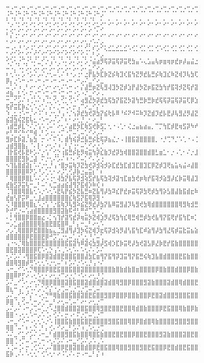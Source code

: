 

⢉⡐⢉⡐⢉⡐⢉⡐⢉⡐⢉⡐⢉⡐⢉⡐⢉⡐⢉⡐⢉⡐⢉⡐⢉⡐⢉⡐⢉⡐⢉⡐⢉⡐⢉⡐⢉⡐⢉⡐⢉⡐⢉⡐⢉⡐⢉⡐⢉⡐⢉⡐⢉⡐⢉⡐⢉⡐⢉⡐⢉⡐⢉⡐⢉⡐⢉⡐⢉⡐⢉⡐⠉⠔
⠡⢀⠡⠄⡡⠄⡡⠄⡡⠄⡡⠄⡡⠄⡡⠄⡡⠄⡡⠄⡡⠄⡡⠄⡡⠄⡡⠄⡡⠄⡡⠄⡡⠄⡡⠄⡡⠄⡡⠄⡡⠄⡡⠄⡡⠄⡡⠄⡡⠄⡡⠄⡡⠄⡡⠄⡡⠄⡡⠄⡡⠄⡡⠄⡡⠄⡡⠄⡡⠄⡡⠐⡉⠔
⠃⡌⢐⠂⠔⠂⠔⠂⠔⠂⠔⠂⠔⠂⠔⠂⠔⠂⠔⠂⠔⠂⠔⠂⠔⠂⠔⠂⠔⠂⠔⠂⠔⠂⠔⠂⠔⠂⠔⠂⠔⠂⠔⠂⠔⠂⠔⠂⠔⠂⠔⠂⠔⠂⠔⠂⠔⠂⠔⠂⠔⠂⠔⠂⠔⠂⠔⠂⠔⢂⡐⠡⠌⡠
⠒⠠⢂⡘⠈⠔⠨⢁⢊⠁⢊⡁⢊⡁⢊⡁⢊⡁⢊⡁⢊⡁⠎⡡⠊⢅⣊⣁⣊⣁⣊⠡⢊⡁⢊⡁⢊⡁⢊⠡⢊⡁⢊⡁⢊⡁⢊⡁⢊⡁⢊⡁⢊⡁⢊⡁⢊⡁⢊⡁⢊⡁⢊⡁⢊⡁⢊⡁⢊⡐⢀⠃⠔⡠
⢊⠡⢂⡐⢉⡐⠡⠌⣀⠊⡐⢠⠡⢀⠡⠄⡡⠄⡡⠄⡡⠐⣬⣴⡻⢯⡽⣭⢯⡽⣭⢟⣳⣤⠡⢄⣡⣤⢧⡶⣶⢶⡶⣞⡶⡼⣤⣬⣐⠤⠡⡀⠡⠄⡡⠄⡡⠄⡡⠄⡡⠄⡡⠄⡡⠄⡡⠄⡡⠄⣁⠊⠔⡠
⠆⢂⠡⠄⡡⠐⡡⠌⡠⠌⡐⢂⠤⢁⠌⠰⠐⡠⢐⠂⣐⡟⣧⡳⣏⡷⣝⡮⢷⣹⢎⣯⢳⣝⡻⣞⣧⣛⡮⢷⣹⣎⠷⣝⢾⡹⢧⣳⢏⡿⡄⡐⠡⠒⠠⠒⠠⠒⠠⠒⠠⠒⠠⠒⠠⠒⠠⠒⡠⠌⣀⠊⠔⣀
⠤⢁⠌⠰⢀⠃⠔⠂⠔⡈⠔⠂⠔⢂⠌⠡⠒⠠⠂⡌⣼⣛⡶⣝⢧⣻⢼⣹⡳⣝⡾⣱⡟⣼⡳⣝⡶⣯⣝⣳⢳⡞⣯⢽⡺⣝⢯⡞⣽⣚⣷⣀⣃⠡⠂⠍⡐⡉⠐⣉⠐⣉⠐⣉⠐⣉⠐⡡⠐⠌⣀⠊⠔⠠
⠒⣀⠊⡡⠌⠰⢈⠡⠌⠰⢈⡁⢊⠄⢊⡁⢊⠡⠂⢴⣻⣜⡳⡽⣞⣳⢯⣳⡝⣯⣝⡳⣽⢳⣛⡷⣛⡷⣞⢯⢯⡽⣭⢯⡽⣭⢏⡿⣱⢯⡞⣭⣏⡷⣌⢂⠡⡐⢁⠂⡌⠄⡈⠤⢈⠄⡒⢠⠉⠔⣀⠊⡌⠐
⠱⢀⣂⢐⠡⠒⡈⠔⠨⠁⠆⡐⢂⡘⢠⠐⡈⢢⡽⣞⣳⢞⡽⣳⡝⣮⢗⡧⠿⠘⠮⠝⠺⠭⠷⡹⣝⣾⡹⣞⡧⣟⡼⢧⣻⣜⡻⣼⣝⣮⣽⣳⢮⣝⣯⢧⣂⠐⠡⠒⡠⠌⡠⠁⠆⠂⠔⢂⡘⢀⠂⠔⣀⠃
⢡⣾⣛⡾⣇⠑⠌⡐⢡⠡⢈⠤⠁⠔⢂⠌⣴⣟⡳⣏⢷⣫⢞⡷⣫⡁⢂⠐⠠⢁⠂⢌⣐⣤⣦⣴⣤⡀⠉⡉⢳⣏⡾⣟⢶⣫⡽⠳⠞⠖⢃⠛⢊⠓⢊⠛⢾⢀⠃⡡⢐⠂⡐⡉⠐⡉⠤⢁⠤⢁⠊⠔⡠⠌
⣻⡶⣏⡷⣽⡈⣦⣳⠀⡒⠠⠂⠍⠰⡀⣾⢳⢮⡽⣚⣧⣛⡮⣗⢯⡽⣦⣌⡐⠠⢸⣿⣯⣽⣿⣿⣿⣿⡀⠐⡘⢉⠙⡈⠡⢁⠐⠠⢈⣰⣾⣻⣿⣷⡄⠈⠄⡇⠂⠔⢂⠌⠰⢀⠃⡌⢐⠂⠤⢁⠊⠔⡐⡈
⢸⡗⣯⢞⡧⣟⠗⡡⠌⡐⢡⠁⢊⡑⢰⣯⣛⡮⣗⡻⢶⣭⢳⡽⣎⣷⡹⣞⡽⣳⢾⣿⣿⣽⣿⣿⣾⣿⣃⣶⣁⠂⡐⠠⢁⠂⠌⡐⣸⣿⣿⣿⣟⣻⡷⣈⣼⠀⠍⡐⢂⠌⡡⠌⠰⠐⠄⠊⠤⡁⠊⠄⡡⢐
⠢⢹⣧⣿⣾⣽⡆⠡⠌⡐⢂⡘⢠⠐⣿⡲⣭⢷⡹⣝⣳⢞⡽⣺⢵⡺⡵⣏⣞⣳⣏⣾⣹⣏⣿⣹⣏⡿⣝⡾⣹⢟⣦⣥⢦⣬⠴⣼⣿⣿⣿⣿⡿⣿⠿⠝⡡⠘⡠⢁⢂⠂⠔⡨⢁⢊⡼⡷⣐⣤⣭⡆⠁⠆
⠁⢿⣿⣿⡿⣿⣇⠡⠌⡠⠡⢐⠂⢼⣳⡝⣧⢯⡽⣺⢵⣫⡞⣧⢯⣳⢽⡺⣽⢲⣏⣶⣳⢞⡶⢷⡞⣯⢽⡺⣵⣻⡼⣎⡷⣭⢿⣼⣹⣞⣷⣫⡽⣭⢧⠒⣀⠃⠤⠁⢆⣉⣴⣴⣮⣼⢻⡝⣯⢾⡱⠷⢎⠰
⢈⢹⣿⣿⢿⣿⣧⢂⠡⡐⠡⢂⠡⣟⢧⡟⣮⡳⣝⣧⣛⠶⣝⣧⢻⡼⣳⠽⣎⡟⣞⡶⣭⢯⡽⣳⢟⡾⣳⢻⡵⣣⣿⣼⣷⣯⣾⣖⠷⣞⣶⢣⡟⡭⠟⣀⢂⣸⣴⣿⣿⣿⣿⣿⣿⣎⢷⣫⡝⣯⢿⡽⣻⠐
⢌⠸⣿⣿⣿⢿⣿⣆⠡⡐⢡⠈⡐⣯⢷⡹⢧⣻⠵⣮⣝⡻⣞⡼⣳⡝⣧⠿⣭⣻⣼⡹⢧⣻⢞⣳⢿⣾⣿⣿⣿⣿⣿⣿⢿⣻⢷⣺⣛⠗⡚⢋⡐⠤⢡⣴⣾⣿⣿⣿⣿⣻⣿⣽⣷⠯⢚⢃⠛⡚⠉⡌⠤⢁
⠄⡃⢻⣿⣿⡿⣿⣿⣶⣔⠠⡁⢢⢹⡞⣽⢫⣞⡽⢶⣭⡳⣝⢾⣱⡻⣜⢯⣳⢳⣎⢿⣛⢾⣛⡾⣳⢞⣧⢻⡝⣯⢟⡞⣯⢳⣏⠶⡁⠒⡠⣁⣴⣾⣿⣿⣿⢿⣷⣿⣟⣿⣯⣿⠿⣀⠃⡄⠒⣀⠃⠔⢂⠡
⠔⡠⢁⢿⣿⣿⡿⣟⣿⣿⣷⣦⣄⣈⣻⣼⢻⡼⣹⡳⢮⣝⢾⡹⣖⢯⡽⣺⢵⡻⣼⢣⣯⢳⣏⠾⣵⢻⡼⣳⢻⣜⢯⡾⣭⣗⣭⣦⣵⣾⣿⣿⣿⣿⡿⣟⣿⣿⣟⡿⠚⡩⢁⡐⢂⠤⢁⡐⢁⢂⠘⡈⠤⢁
⢠⠐⠢⡈⢿⣷⣿⣿⣿⣟⣿⣿⣿⣿⣿⣯⣯⣽⢳⠿⣽⢮⣳⣻⡼⣫⢾⡱⣏⡷⣭⢟⡼⣳⢞⣽⣣⡿⣜⡷⣟⡞⣯⣷⣿⣿⣿⣿⣿⣿⣟⣿⣽⣿⣿⣿⡿⢏⠡⢂⡑⢠⠡⢀⠡⢂⠡⠄⠡⢂⠌⠄⡡⠌
⢂⠌⡡⠌⠠⢻⣿⣯⣿⡿⣿⣽⣾⣿⣟⣿⣿⣯⣿⣿⣼⣳⣏⣶⢻⡝⣯⢻⡽⣹⣭⢻⡝⣯⣛⢮⢷⣹⣧⣿⣾⣿⣿⣿⣟⣯⣷⣿⣿⣾⣿⢿⣻⣿⡾⢛⠡⢂⢂⠡⡐⢂⠤⠁⠆⡡⠌⡐⠡⢂⡘⢠⠐⠌
⠠⠒⣀⠊⠡⢂⡙⢿⣿⣿⡿⣿⣟⣯⣿⣿⣯⣿⣿⣽⣿⣿⣿⣿⣿⣿⣿⣷⣿⣷⣾⣷⣿⣶⣿⣿⣿⣿⡿⣿⣷⣿⣿⣾⣿⣿⡿⣿⣷⣿⣿⠿⠟⡋⠔⠠⢂⠡⢂⠂⠔⢂⡐⠉⠔⡐⡈⠐⠡⠂⠔⢂⡘⢈
⡡⠌⣀⠊⠡⠂⠔⢂⡙⢿⣿⡿⣿⣿⣿⣽⣿⣯⣿⣿⣽⣾⣿⣾⣿⣽⣾⣿⢿⣻⣿⡿⣿⣿⣿⣻⣽⣷⣿⣿⣿⣽⣾⣿⢿⣾⣿⣿⣟⣿⣆⠒⢠⠁⢊⠡⠌⡠⢁⠊⡌⠐⡠⢉⠤⢁⡐⢉⡐⢉⠤⢁⠤⠁
⡠⠌⣀⠊⣁⠊⡌⠐⠠⢂⡙⠛⢿⣷⣿⣿⣯⣿⣿⣽⣿⣟⣯⣿⣿⣻⣿⡿⣿⣿⡿⣿⣿⣷⣿⣿⡿⣟⣿⣽⣾⣿⣿⣻⣿⣿⣯⣿⣿⡿⣿⠈⡄⢊⠤⢁⠒⡠⢁⠒⣀⠃⠔⢂⠤⢁⠤⠁⠔⠂⠔⢂⡐⠉
⡠⠌⡠⠌⠠⠒⡠⢉⠤⢁⡐⠡⣘⣿⣿⣾⣿⣿⣽⣿⣯⣿⣿⢿⣻⣿⣟⣿⣿⣟⣿⣿⢿⣾⣿⣷⣿⣿⣿⡿⣟⣯⣿⣿⢿⣷⣿⡿⣷⣿⣿⠐⠠⢂⢂⠡⠒⡠⠡⢈⠄⢊⠌⠄⡒⠠⠂⠍⡐⡉⠤⢁⡐⠉
⠠⠒⣀⠊⠡⠒⠠⢂⢂⠡⡐⠡⢸⣿⣿⣯⣷⣿⣿⣯⣿⣟⣿⣿⣿⣿⣻⣿⣯⣿⣿⢿⣿⡿⣿⣾⣿⢿⣷⣿⣿⣿⣿⣻⣿⣿⣻⣿⣿⢿⣿⠈⠤⠁⠆⢂⡑⢀⠃⡄⢊⠄⠊⠔⣀⠃⡡⠌⠰⢀⠡⢂⡐⢉
⠡⠌⣀⠊⣁⠊⡡⠌⠠⠒⣀⠃⣾⣿⣿⣻⣿⣯⣷⣿⣿⢿⣿⣯⣷⣿⣿⣟⣿⣟⣿⣿⡿⣿⣿⣟⣿⣿⣿⣻⣽⣷⣿⣿⣿⣽⣿⣟⣿⣿⣿⢈⠐⡉⠤⢁⠤⢁⠒⠠⢂⠌⡡⠌⠠⠒⣀⠊⡡⠌⡠⠡⢀⠡
⠡⢈⠤⢈⠄⡒⢀⢊⠡⠌⡠⠌⣿⣿⡿⣟⣿⣽⣿⣿⣾⣿⡿⣟⣿⣯⣿⣿⢿⣿⣿⣻⣿⣿⣻⣿⣟⣯⣿⣿⡿⣟⣿⣾⣿⣟⣯⣿⣿⣯⡷⢀⠌⠄⠡⢂⢂⠁⢊⠡⢂⠂⠔⠨⢁⠌⠄⡒⠠⠒⣀⠃⡌⠰

